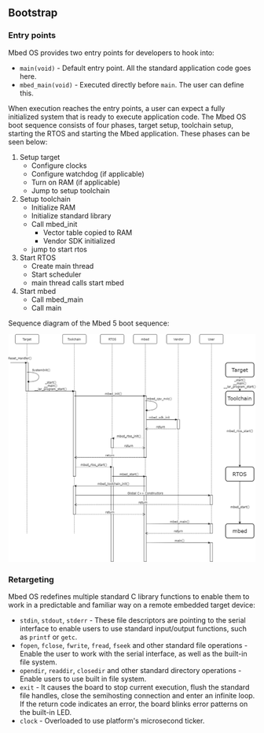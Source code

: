 ## Bootstrap

### Entry points

Mbed OS provides two entry points for developers to hook into:

- `main(void)` - Default entry point. All the standard application code goes here.
- `mbed_main(void)` - Executed directly before `main`. The user can define this.

When execution reaches the entry points, a user can expect a fully initialized system that is ready to execute application code. The Mbed OS boot sequence consists of four phases, target setup, toolchain setup, starting the RTOS and starting the Mbed application. These phases can be seen below:

1. Setup target
     - Configure clocks
     - Configure watchdog (if applicable)
     - Turn on RAM (if applicable)
     - Jump to setup toolchain
2. Setup toolchain
     - Initialize RAM
     - Initialize standard library
     - Call mbed_init
         - Vector table copied to RAM
         - Vendor SDK initialized
     - jump to start rtos
3. Start RTOS
     - Create main thread
     - Start scheduler
     - main thread calls start mbed
4. Start mbed
     - Call mbed_main
     - Call main

Sequence diagram of the Mbed 5 boot sequence:

![](boot_sequence.png)


### Retargeting

Mbed OS redefines multiple standard C library functions to enable them to work in a predictable and familiar way on a remote embedded target device:

- `stdin`, `stdout`, `stderr` - These file descriptors are pointing to the serial interface to enable users to use standard input/output functions, such as `printf` or `getc`.
- `fopen`, `fclose`, `fwrite`, `fread`, `fseek` and other standard file operations - Enable the user to work with the serial interface, as well as the built-in file system.
- `opendir`, `readdir`, `closedir` and other standard directory operations - Enable users to use built in file system.
- `exit` - It causes the board to stop current execution, flush the standard file handles, close the semihosting connection and enter an infinite loop. If the return code indicates an error, the board blinks error patterns on the built-in LED.
- `clock` - Overloaded to use platform's microsecond ticker.
